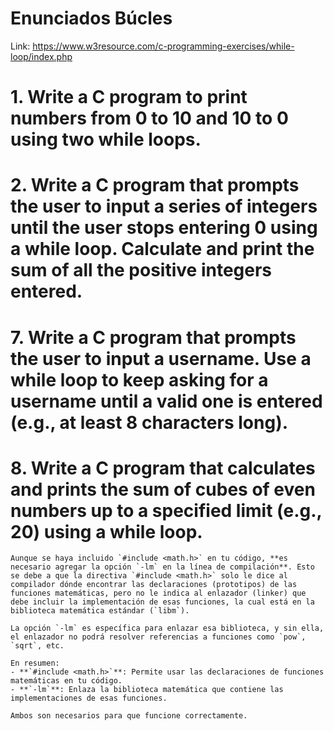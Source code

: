 # Enunciados Búcles
Link: https://www.w3resource.com/c-programming-exercises/while-loop/index.php

# 1. Write a C program to print numbers from 0 to 10 and 10 to 0 using two while loops. 

# 2. Write a C program that prompts the user to input a series of integers until the user stops entering 0 using a while loop. Calculate and print the sum of all the positive integers entered.

# 7. Write a C program that prompts the user to input a username. Use a while loop to keep asking for a username until a valid one is entered (e.g., at least 8 characters long).

# 8. Write a C program that calculates and prints the sum of cubes of even numbers up to a specified limit (e.g., 20) using a while loop.

~~~
Aunque se haya incluido `#include <math.h>` en tu código, **es necesario agregar la opción `-lm` en la línea de compilación**. Esto se debe a que la directiva `#include <math.h>` solo le dice al compilador dónde encontrar las declaraciones (prototipos) de las funciones matemáticas, pero no le indica al enlazador (linker) que debe incluir la implementación de esas funciones, la cual está en la biblioteca matemática estándar (`libm`).

La opción `-lm` es específica para enlazar esa biblioteca, y sin ella, el enlazador no podrá resolver referencias a funciones como `pow`, `sqrt`, etc.

En resumen:
- **`#include <math.h>`**: Permite usar las declaraciones de funciones matemáticas en tu código.
- **`-lm`**: Enlaza la biblioteca matemática que contiene las implementaciones de esas funciones.

Ambos son necesarios para que funcione correctamente.
~~~